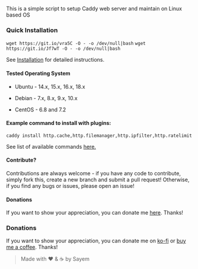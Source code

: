 This is a simple script to setup Caddy web server and maintain on Linux based OS

### Quick Installation

`wget https://git.io/vra5C -O - -o /dev/null|bash`
`wget https://git.io/Jf7wT -O - -o /dev/null|bash`

See [Installation](https://github.com/sayem314/Caddy-Web-Server-Installer/wiki/Installation) for detailed instructions.

#### Tested Operating System

- Ubuntu - 14.x, 15.x, 16.x, 18.x

- Debian - 7.x, 8.x, 9.x, 10.x

- CentOS - 6.8 and 7.2

#### Example command to install with plugins:

`caddy install http.cache,http.filemanager,http.ipfilter,http.ratelimit`

See list of available commands [here.](https://github.com/sayem314/Caddy-Web-Server-Installer/wiki/Command-List)

#### Contribute?

Contributions are always welcome - if you have any code to contribute, simply fork this, create a new branch and submit a pull request! Otherwise, if you find any bugs or issues, please open an issue!

#### Donations

If you want to show your appreciation, you can donate me [here](https://ko-fi.com/Z8Z5KDA6). Thanks!

### Donations

If you want to show your appreciation, you can donate me on [ko-fi](https://ko-fi.com/Z8Z5KDA6) or [buy me a coffee](https://www.buymeacoffee.com/sayem). Thanks!

> Made with :heart: & :coffee: by Sayem
